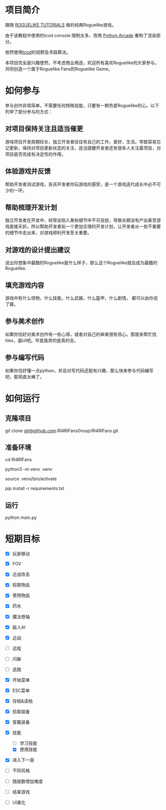# 项目简介
跟随 [ROGUELIKE TUTORIALS](https://rogueliketutorials.com/) 做的经典Roguelike游戏。

由于该教程中使用的tcod console 限制太多，改用 [Python Arcade](https://api.arcade.academy/en/development/get_started/introduction.html) 重构了渲染部分。

依然使用[tcod](https://python-tcod.readthedocs.io/en/latest/tcod/getting-started.html)的视野及寻路算法。

本项目完全是兴趣使然，不考虑商业用途，欢迎所有喜欢Roguelike的大家参与，共同创造一个属于Roguelike Fans的Roguelike Game。

# 如何参与

  参与创作非常简单，不需要任何特殊技能，只要有一颗热爱Roguelike的心。以下列举了部分参与的方式：
  
  ## 对项目保持关注且适当催更
  游戏项目开发周期较长，独立开发者往往有自己的工作，爱好，生活。导致容易忘记更新，保持对项目更新状态的关注，适当提醒开发者还有很多人关注着项目，对项目是否完成有决定性的作用。
  
  ## 体验游戏并反馈
  帮助开发者测试游戏，告诉开发者你玩游戏的感受，是一个游戏迭代成长中必不可少的一环。

  ## 帮助梳理开发计划
  独立开发者在开发中，经常会陷入某些细节中不可自拔，导致长期没有产出甚至游戏直接夭折。所以帮助开发者拟一个更加合理的开发计划，让开发者从一些不重要的细节中走出来，对游戏顺利开发至关重要。

  ## 对游戏的设计提出建议
  说出你想象中最酷的Roguelike是什么样子，那么这个Roguelike就会成为最酷的Roguelike.

  ## 填充游戏内容
  游戏中有什么怪物，什么技能，什么武器，什么盔甲，什么剧情， 都可以由你说了算。

  ## 参与美术创作
  如果你恰好对美术创作有一些心得，或者对自己的审美很有信心。那就来帮忙找tiles，画UI吧。毕竟我弄的是真的丑。

  ## 参与编写代码
  如果你恰好懂一点python，并且对写代码还挺有兴趣，那么快来参与代码编写吧，那简直太棒了。

# 如何运行

## 克隆项目
git clone git@github.com:Rl4RlFansGroup/Rl4RlFans.git

## 准备环境
cd Rl4RlFans

python3 -m venv .venv

source .venv/bin/activate

pip install -r requirements.txt

## 运行
python main.py

# 短期目标

- [x]  玩家移动
- [x]  FOV
- [x]  近战攻击
- [x]  拾取物品
- [x]  使用物品
  - [x]  药水
  - [x]  魔法卷轴
- [x]  敌人AI
  - [x] 近战
  - [ ] 远程
  - [ ] 闪躲
  - [ ] 逃跑
- [x] 开始菜单
- [x] ESC菜单
- [x]  存档&读档
- [x] 拾取装备
- [x] 穿戴装备
- [x] 技能
  - [ ] 学习技能
  - [x] 使用技能
- [x]  进入下一层
  - [ ] 不同风格
  - [ ] 随层数增加难度
- [ ] 结束游戏
- [ ]  UI美化


